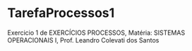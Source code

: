 # TarefaProcessos1
Exercicio 1 de EXERCÍCIOS PROCESSOS, 
Matéria: SISTEMAS OPERACIONAIS I,
Prof. Leandro Colevati dos Santos
